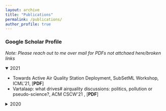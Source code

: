 ```yaml
---
layout: archive
title: "Publications"
permalink: /publications/
author_profile: true
---
```


### <a style="text-decoration:none" href="https://scholar.google.com/citations?user=7LY1_u4AAAAJ&hl=en">Google Scholar Profile</a>

*Note: Please reach out to me over mail for PDFs not attchaed here/broken links*

<details open>
<summary>2021</summary>
<ul>
  <li>
    Towards Active Air Quality Station Deployment, SubSetML Workshop, ICML'21, 
    <a style="text-decoration:none" 
       href="../_publications/PDFs/SubSetML21.pdf">[<b>PDF</b>]
    </a>
  </li>

  <li>
    <a style="text-decoration:none" 
       href="https://dl.acm.org/doi/abs/10.1145/3449170">Vartalaap: what drives# airquality discussions: politics, pollution or pseudo-science?, ACM CSCW'21
    </a>, 
    <a style="text-decoration:none" 
       href="../_publications/PDFs/vartalaap.pdf">[<b>PDF</b>]
    </a>
  </li>

</ul>
</details>

<details>
<summary>2020</summary>
<ul>
  <li>
    <a style="text-decoration:none" 
       href="https://dl.acm.org/doi/abs/10.1145/3384419.3430407">Poster: A toolkit for spatial interpolation and sensor placement, ACM SenSys'20
    </a>, 
    <a style="text-decoration:none" 
       href="../_publications/PDFs/polire.pdf">[<b>PDF</b>]</a>
  </li>

  <li>
    <a style="text-decoration:none" 
       href="https://patel-zeel.github.io/active-learning-visualization">Active Learning: A Visual Tour
    </a>
  </li>

</ul>
</details>
